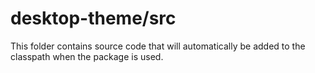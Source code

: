 # desktop-theme/src

This folder contains source code that will automatically be added to the classpath when
the package is used.
